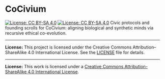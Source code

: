 # CoCivium
[![License: CC BY-SA 4.0](https://img.shields.io/badge/License-CC_BY--SA_4.0-lightgrey.svg)](https://creativecommons.org/licenses/by-sa/4.0/)
[![License: CC BY-SA 4.0](https://img.shields.io/badge/License-CC_BY--SA_4.0-lightgrey.svg)](https://creativecommons.org/licenses/by-sa/4.0/)
Civic protocols and founding scrolls for CoCivium: aligning biological and synthetic minds via recursive ethical co-evolution.

---
**License:** This project is licensed under the Creative Commons Attribution–ShareAlike 4.0 International License. See the [LICENSE](LICENSE) file for details.

---
**License:** This work is licensed under a [Creative Commons Attribution-ShareAlike 4.0 International License](https://creativecommons.org/licenses/by-sa/4.0/).
